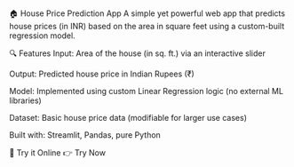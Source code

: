 🏠 House Price Prediction App
A simple yet powerful web app that predicts house prices (in INR) based on the area in square feet using a custom-built regression model.

🔍 Features
Input: Area of the house (in sq. ft.) via an interactive slider

Output: Predicted house price in Indian Rupees (₹)

Model: Implemented using custom Linear Regression logic (no external ML libraries)

Dataset: Basic house price data (modifiable for larger use cases)

Built with: Streamlit, Pandas, pure Python

🚀 Try it Online
👉 Try Now
